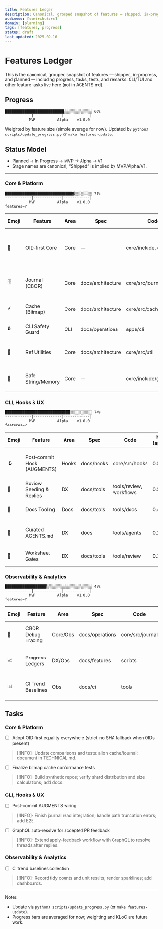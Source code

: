 ```yaml
---
title: Features Ledger
description: Canonical, grouped snapshot of features — shipped, in‑progress, and planned — including progress, tasks, tests, and remarks.
audience: [contributors]
domain: [planning]
tags: [features, progress]
status: draft
last_updated: 2025-09-16
---
```


# Features Ledger

This is the canonical, grouped snapshot of features — shipped, in‑progress, and planned — including progress, tasks, tests, and remarks. CLI/TUI and other feature tasks live here (not in AGENTS.md).

## Progress

<!-- progress:begin -->
```text
███████████████████████████░░░░░░░░░░░░░ 66%
------------|-------------|------------|
           MVP          Alpha    v1.0.0 
```
<!-- progress:end -->

Weighted by feature size (simple average for now). Updated by `python3 scripts/update_progress.py` or `make features-update`.

## Status Model

- Planned → In Progress → MVP → Alpha → V1
- Stage names are canonical; “Shipped” is implied by MVP/Alpha/V1.

---

### Core & Platform
<!-- group-progress:core-platform:begin -->
```text
███████████████████████████████▓░░░░░░░░ 78%
------------|-------------|------------|
           MVP          Alpha    v1.0.0 
features=?
```
<!-- group-progress:core-platform:end -->

| Emoji | Feature | Area | Spec | Code | KLoC (approx) | Status | Progress % | Bar | Current State | Todo (Tasks) | Tests | Remarks |
| --- | --- | --- | --- | --- | --- | --- | --- | --- | --- | --- | --- | --- |
| 🧱 | OID‑first Core | Core | — | core/include, core/src | 5.0 | Alpha | 85% | █████████░ | Equality OID‑first; OID fields in CBOR; cache/journal aligned. | Finalize strict equality; docs complete. | Unit passing | Good foundation. |
| 🗄️ | Journal (CBOR) | Core | docs/architecture | core/src/journal | 3.0 | Alpha | 80% | ████████░░ | Writer/reader with base64; debug flag; attributed edges. | Finalize ordering; more tests. | Unit passing | Backwards compat OK. |
| ⚡ | Cache (Bitmap) | Core | docs/architecture | core/src/cache | 4.0 | In Progress | 70% | ███████░░░ | Rebuild + query; shard; metadata. | Conformance tests; size calc. | Unit partial | Performance tuning next. |
| 🔒 | CLI Safety Guard | CLI | docs/operations | apps/cli | 1.0 | MVP | 70% | ███████░░░ | Official repo guard; env override. | E2E extension; docs polish. | Unit | Solid. |
| 🔗 | Ref Utilities | Core | docs/architecture | core/src/util | 0.5 | MVP | 75% | ███████░░░ | `gm_build_ref` with validation; tests. | More negative tests; docs link. | Unit | Good coverage. |
| 🧰 | Safe String/Memory | Core | — | core/include/gitmind/util | 1.0 | V1 | 90% | █████████░ | Safe wrappers adopted in hot paths. | Sweep stragglers; docs. | Unit | Security uplift. |

### CLI, Hooks & UX
<!-- group-progress:cli-hooks-ux:begin -->
```text
██████████████████████████████░░░░░░░░░░ 74%
------------|-------------|------------|
           MVP          Alpha    v1.0.0 
features=?
```
<!-- group-progress:cli-hooks-ux:end -->

| Emoji | Feature | Area | Spec | Code | KLoC (approx) | Status | Progress % | Bar | Current State | Todo (Tasks) | Tests | Remarks |
| --- | --- | --- | --- | --- | --- | --- | --- | --- | --- | --- | --- | --- |
| 🪝 | Post‑commit Hook (AUGMENTS) | Hooks | docs/hooks | core/src/hooks | 0.5 | In Progress | 50% | █████░░░░░ | Process changed files; AUGMENTS edge. | Path truncation handling (done); more cases. | Unit | Wire to journal read. |
| 🧰 | Review Seeding & Replies | DX | docs/tools | tools/review, workflows | 0.5 | MVP | 80% | ████████░░ | Seed + auto‑reply; artifact fallback. | GraphQL auto‑resolve; GH App. | CI + unit | High leverage. |
| 📜 | Docs Tooling | Docs | docs/tools | tools/docs | 0.4 | MVP | 70% | ███████░░░ | Frontmatter/TOC/title checks; labeler. | Extend templates; more guides. | Scripted | Good base. |
| 🧭 | Curated AGENTS.md | DX | docs | tools/agents | 0.2 | MVP | 80% | ████████░░ | TL;DR + YAML; curator; archives. | Tune summaries; monthly rollup. | Scripted | Fast onboarding. |
| 🧪 | Worksheet Gates | DX | docs/tools | tools/review | 0.3 | V1 | 90% | █████████░ | Pre‑push checks for placeholders + decisions. | Heuristics later (optional). | Scripted | Keeps quality high. |

### Observability & Analytics
<!-- group-progress:observability-analytics:begin -->
```text
███████████████████░░░░░░░░░░░░░░░░░░░░░ 47%
------------|-------------|------------|
           MVP          Alpha    v1.0.0 
features=?
```
<!-- group-progress:observability-analytics:end -->

| Emoji | Feature | Area | Spec | Code | KLoC (approx) | Status | Progress % | Bar | Current State | Todo (Tasks) | Tests | Remarks |
| --- | --- | --- | --- | --- | --- | --- | --- | --- | --- | --- | --- | --- |
| 🔎 | CBOR Debug Tracing | Core/Obs | docs/operations | core/src/journal | 0.2 | MVP | 60% | ██████░░░░ | Env flag for verbose decode. | Structured logging; sampling. | Unit | Helpful during migration. |
| 📈 | Progress Ledgers | DX/Obs | docs/features | scripts | 0.3 | MVP | 60% | ██████░░░░ | Ledger + updater script. | Weighting; KLoC metrics. | Scripted | Improves planning. |
| 📊 | CI Trend Baselines | Obs | docs/ci | tools | 0.2 | Planned | 20% | ██░░░░░░░░ | Not started. | Collect tidy counts; failures. | — | Future. |

## Tasks

### Core & Platform

- [ ] Adopt OID‑first equality everywhere (strict, no SHA fallback when OIDs present)
> [!INFO]-
> Update comparisons and tests; align cache/journal; document in TECHNICAL.md.

- [ ] Finalize bitmap cache conformance tests
> [!INFO]-
> Build synthetic repos; verify shard distribution and size calculations; add docs.

### CLI, Hooks & UX

- [ ] Post‑commit AUGMENTS wiring
> [!INFO]-
> Finish journal read integration; handle path truncation errors; add E2E.

- [ ] GraphQL auto‑resolve for accepted PR feedback
> [!INFO]-
> Extend apply-feedback workflow with GraphQL to resolve threads after replies.

### Observability & Analytics

- [ ] CI trend baselines collection
> [!INFO]-
> Record tidy counts and unit results; render sparklines; add dashboards.


---

Notes
- Update via `python3 scripts/update_progress.py` (or `make features-update`).
- Progress bars are averaged for now; weighting and KLoC are future work.
